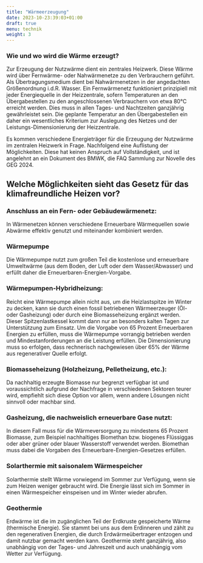```yaml
---
title: "Wärmeerzeugung"
date: 2023-10-23:39:03+01:00
draft: true
menu: technik
weight: 3
---
```


### Wie und wo wird die Wärme erzeugt? 

Zur Erzeugung der Nutzwärme dient ein zentrales Heizwerk. Diese Wärme wird über Fernwärme- oder Nahwärmenetze zu den Verbrauchern geführt. Als Übertragungsmedium dient bei Nahwärmenetzen in der angedachten Größenordnung i.d.R. Wasser. Ein Fernwärmenetz funktioniert prinzipiell mit jeder Energiequelle in der Heizzentrale, sofern Temperaturen an den Übergabestellen zu den angeschlossenen Verbrauchern von etwa 80°C erreicht werden. Dies muss in allen Tages- und Nachtzeiten ganzjährig gewährleistet sein. Die geplante Temperatur an den Übergabestellen ein daher ein wesentliches Kriterium zur Auslegung des Netzes und der Leistungs-Dimensionierung der Heizzentrale. 

Es kommen verschiedene Energieträger für die Erzeugung der Nutzwärme im zentralen Heizwerk in Frage. Nachfolgend eine Auflistung der Möglichkeiten. Diese hat keinen Anspruch auf Vollständigkeit, und ist angelehnt an ein Dokument des BMWK, die FAQ Sammlung zur Novelle des GEG 2024. 

## Welche Möglichkeiten sieht das Gesetz für das klimafreundliche Heizen vor?

### Anschluss an ein Fern- oder Gebäudewärmenetz:

In Wärmenetzen können verschiedene Erneuerbare Wärmequellen sowie Abwärme effektiv genutzt und miteinander kombiniert werden.

### Wärmepumpe

Die Wärmepumpe nutzt zum großen Teil die kostenlose und erneuerbare Umweltwärme (aus dem Boden, der Luft oder dem Wasser/Abwasser) und erfüllt daher die Erneuerbaren-Energien-Vorgabe. 

### Wärmepumpen-Hybridheizung:

Reicht eine Wärmepumpe allein nicht aus, um die Heizlastspitze im Winter zu decken, kann sie durch einen fossil betriebenen Wärmeerzeuger (Öl- oder Gasheizung) oder durch eine Biomasseheizung ergänzt werden. Dieser Spitzenlastkessel kommt dann nur an besonders kalten Tagen zur Unterstützung zum Einsatz. Um die Vorgabe von 65 Prozent Erneuerbaren Energien zu erfüllen, muss die Wärmepumpe vorrangig betrieben werden und Mindestanforderungen an die Leistung erfüllen. Die Dimensionierung muss so erfolgen, dass rechnerisch nachgewiesen über 65% der Wärme aus regenerativer Quelle erfolgt. 

### Biomasseheizung (Holzheizung, Pelletheizung, etc.): 

Da nachhaltig erzeugte Biomasse nur begrenzt verfügbar ist und voraussichtlich aufgrund der Nachfrage in verschiedenen Sektoren teurer wird, empfiehlt sich diese Option vor allem, wenn andere Lösungen nicht sinnvoll oder machbar sind. 

### Gasheizung, die nachweislich erneuerbare Gase nutzt: 

In diesem Fall muss für die Wärmeversorgung zu mindestens 65 Prozent Biomasse, zum Beispiel nachhaltiges Biomethan bzw. biogenes Flüssiggas oder aber grüner oder blauer Wasserstoff verwendet werden. Biomethan muss dabei die Vorgaben des Erneuerbare-Energien-Gesetzes erfüllen.

### Solarthermie mit saisonalem Wärmespeicher

Solarthermie stellt Wärme vorwiegend im Sommer zur Verfügung, wenn sie zum Heizen weniger gebraucht wird. Die Energie lässt sich im Sommer in einen Wärmespeicher einspeisen und im Winter wieder abrufen. 

### Geothermie

Erdwärme ist die im zugänglichen Teil der Erdkruste gespeicherte Wärme (thermische Energie). Sie stammt bei uns aus dem Erdinneren und zählt zu den regenerativen Energien, die durch Erdwärmeübertrager entzogen und damit nutzbar gemacht werden kann. Geothermie steht ganzjährig, also unabhängig von der Tages- und Jahreszeit und auch unabhängig vom Wetter zur Verfügung.
